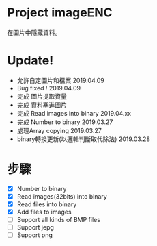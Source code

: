 # Project imageENC
在圖片中隱藏資料。  
# Update!
- 允許自定圖片和檔案 2019.04.09
- Bug fixed ! 2019.04.09
- 完成 圖片提取資量
- 完成 資料塞進圖片
- 完成 Read images into binary 2019.04.xx
- 完成 Number to binary 2019.03.27  
- 處理Array copying 2019.03.27  
- binary轉換更新(以邏輯判斷取代除法) 2019.03.28  
# 步驟
- [x] Number to binary  
- [x] Read images(32bits) into binary  
- [x] Read files into binary
- [x] Add files to images
- [ ] Support all kinds of BMP files
- [ ] Support jepg
- [ ] Support png

